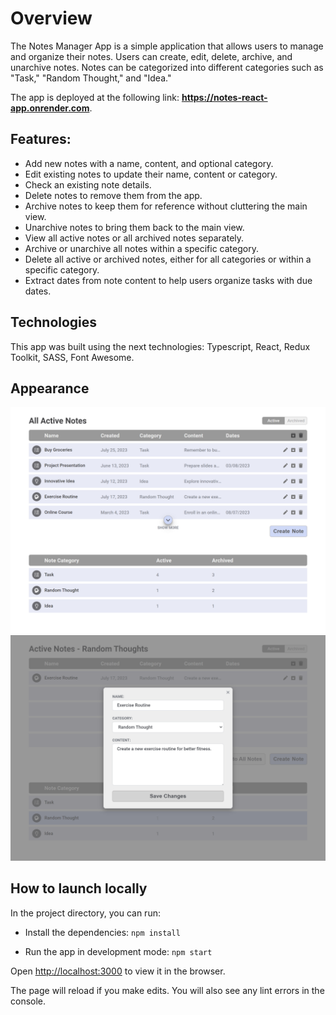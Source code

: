 # Overview

The Notes Manager App is a simple application that allows users to manage and organize their notes. Users can create, edit, delete, archive, and unarchive notes. Notes can be categorized into different categories such as "Task," "Random Thought," and "Idea."

The app is deployed at the following link: **https://notes-react-app.onrender.com**.

## Features:

-   Add new notes with a name, content, and optional category.
-   Edit existing notes to update their name, content or category.
-   Check an existing note details.
-   Delete notes to remove them from the app.
-   Archive notes to keep them for reference without cluttering the main view.
-   Unarchive notes to bring them back to the main view.
-   View all active notes or all archived notes separately.
-   Archive or unarchive all notes within a specific category.
-   Delete all active or archived notes, either for all categories or within a specific category.
-   Extract dates from note content to help users organize tasks with due dates.

## Technologies

This app was built using the next technologies: Typescript, React, Redux Toolkit, SASS, Font Awesome.

## Appearance

<img src="/appearance/note-react-app.png" alt="main view" >
<img src="/appearance/note-react-app_edit-note.png" alt="edit note" >

## How to launch locally

In the project directory, you can run:

-   Install the dependencies:
    `npm install`

-   Run the app in development mode:
    `npm start`

Open [http://localhost:3000](http://localhost:3000) to view it in the browser.

The page will reload if you make edits.
You will also see any lint errors in the console.
